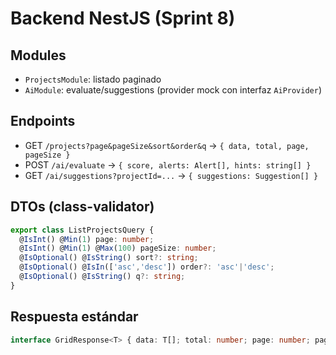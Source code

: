 # Backend NestJS (Sprint 8)
## Modules
- `ProjectsModule`: listado paginado
- `AiModule`: evaluate/suggestions (provider mock con interfaz `AiProvider`)

## Endpoints
- GET `/projects?page&pageSize&sort&order&q` -> `{ data, total, page, pageSize }`
- POST `/ai/evaluate` -> `{ score, alerts: Alert[], hints: string[] }`
- GET `/ai/suggestions?projectId=...` -> `{ suggestions: Suggestion[] }`

## DTOs (class-validator)
```ts
export class ListProjectsQuery {
  @IsInt() @Min(1) page: number;
  @IsInt() @Min(1) @Max(100) pageSize: number;
  @IsOptional() @IsString() sort?: string;
  @IsOptional() @IsIn(['asc','desc']) order?: 'asc'|'desc';
  @IsOptional() @IsString() q?: string;
}
```

## Respuesta estándar
```ts
interface GridResponse<T> { data: T[]; total: number; page: number; pageSize: number; }
```